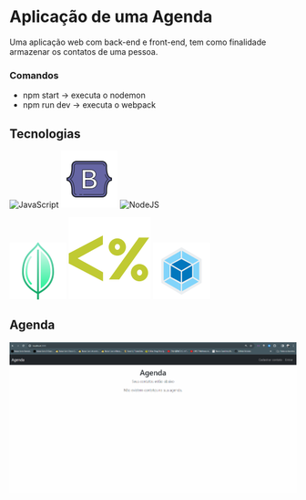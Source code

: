 # Aplicação de uma Agenda

Uma aplicação web com back-end e front-end, tem como finalidade armazenar os contatos de uma pessoa.

### Comandos
 * npm start -> executa o nodemon
 * npm run dev -> executa o webpack


## Tecnologias

![JavaScript](https://cdn-icons-png.flaticon.com/128/3097/3097978.png)
![BootStrap](logoImgs/BootStrap.png)
![NodeJS](https://cdn-icons-png.flaticon.com/128/919/919825.png)

![MongoDB](logoImgs/MongoDB.png)
![EJS](logoImgs/EJS.png)
![WebPack](logoImgs/webpack.png)

## Agenda

![AgendaDemo](logoImgs/AgendaDemo.gif)